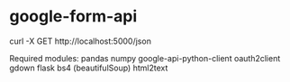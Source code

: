 # google-form-api

curl -X GET http://localhost:5000/json

Required modules:
pandas
numpy
google-api-python-client
oauth2client
gdown
flask
bs4 (beautifulSoup)
html2text

